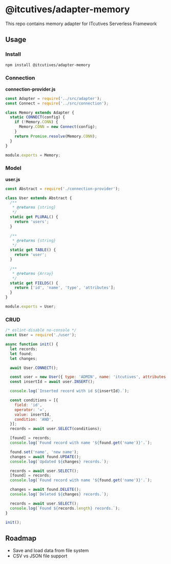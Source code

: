 # @itcutives/adapter-memory

This repo contains memory adapter for ITcutives Serverless Framework

## Usage

### Install

```bash
npm install @itcutives/adapter-memory
```

### Connection

**connection-provider.js**

```javascript
const Adapter = require('../src/adapter');
const Connect = require('../src/connection');

class Memory extends Adapter {
  static CONNECT(config) {
    if (!Memory.CONN) {
      Memory.CONN = new Connect(config);
    }
    return Promise.resolve(Memory.CONN);
  }
}

module.exports = Memory;
```

### Model

**user.js**

```javascript
const Abstract = require('./connection-provider');

class User extends Abstract {
  /**
   * @returns {string}
   */
  static get PLURAL() {
    return 'users';
  }

  /**
   * @returns {string}
   */
  static get TABLE() {
    return 'user';
  }

  /**
   * @returns {Array}
   */
  static get FIELDS() {
    return ['id', 'name', 'type', 'attributes'];
  }
}

module.exports = User;
```

### CRUD

```javascript
/* eslint-disable no-console */
const User = require('./user');

async function init() {
  let records;
  let found;
  let changes;

  await User.CONNECT();

  const user = new User({ type: 'ADMIN', name: 'itcutives', attributes: { phone: '1234-5678' } });
  const insertId = await user.INSERT();

  console.log(`Inserted record with id ${insertId}.`);

  const conditions = [{
    field: 'id',
    operator: '=',
    value: insertId,
    condition: 'AND',
  }];
  records = await user.SELECT(conditions);

  [found] = records;
  console.log(`Found record with name '${found.get('name')}'.`);

  found.set('name', 'new name');
  changes = await found.UPDATE();
  console.log(`Updated ${changes} records.`);

  records = await user.SELECT();
  [found] = records;
  console.log(`Found record with name '${found.get('name')}'.`);

  changes = await found.DELETE();
  console.log(`Deleted ${changes} records.`);

  records = await user.SELECT();
  console.log(`Found ${records.length} records.`);
}

init();
```

## Roadmap

- Save and load data from file system
- CSV vs JSON file support
